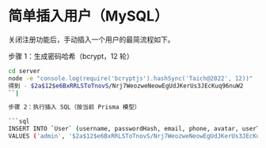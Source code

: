 # 简单插入用户（MySQL）

关闭注册功能后，手动插入一个用户的最简流程如下。

步骤 1：生成密码哈希（bcrypt，12 轮）

```bash
cd server
node -e "console.log(require('bcryptjs').hashSync('Taich@2022', 12))"  
得到 - $2a$12$e6BxRRLSToTnovS/Nrj7WeozweNeowEgUdJKerUs3JEcKuq96nuW2
``|

步骤 2：执行插入 SQL（按当前 Prisma 模型）

```sql
INSERT INTO `User` (username, passwordHash, email, phone, avatar, userType, createdAt, updatedAt, linksJsonA, linksJsonB)
VALUES ('admin', '$2a$12$e6BxRRLSToTnovS/Nrj7WeozweNeowEgUdJKerUs3JEcKuq96nuW2', NULL, NULL, NULL, 'normal', NOW(), NOW(), NULL, NULL);
```
